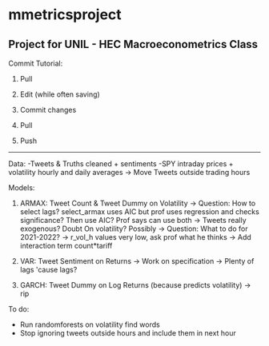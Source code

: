# mmetricsproject
Project for UNIL - HEC Macroeconometrics Class
--------------------

Commit Tutorial:

1) Pull

2) Edit (while often saving)

3) Commit changes

4) Pull

5) Push

--------------------

Data: 
-Tweets & Truths cleaned + sentiments
-SPY intraday prices + volatility hourly and daily averages
-> Move Tweets outside trading hours


Models:


1) ARMAX: Tweet Count & Tweet Dummy on Volatility 
-> Question: How to select lags? select_armax uses AIC but prof uses regression and checks significance? Then use AIC?
   Prof says can use both 
-> Tweets really exogenous? Doubt
   On volatility? Possibly
-> Question: What to do for 2021-2022?
-> r_vol_h values very low, ask prof what he thinks
-> Add interaction term count*tariff

3) VAR: Tweet Sentiment on Returns 
-> Work on specification
-> Plenty of lags 'cause lags?

4) GARCH: Tweet Dummy on Log Returns (because predicts volatility)
-> rip


To do:
- Run randomforests on volatility find words
- Stop ignoring tweets outside hours and include them in next hour




